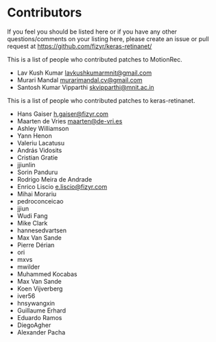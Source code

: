 # Contributors

If you feel you should be listed here or if you have any other questions/comments on your listing here,
please create an issue or pull request at https://github.com/fizyr/keras-retinanet/

This is a list of people who contributed patches to MotionRec.

* Lav Kush Kumar lavkushkumarmnit@gmail.com
* Murari Mandal murarimandal.cv@gmail.com
* Santosh Kumar Vipparthi skvipparthi@mnit.ac.in

This is a list of people who contributed patches to keras-retinanet.

* Hans Gaiser <h.gaiser@fizyr.com>
* Maarten de Vries <maarten@de-vri.es>
* Ashley Williamson
* Yann Henon
* Valeriu Lacatusu
* András Vidosits
* Cristian Gratie
* jjiunlin
* Sorin Panduru
* Rodrigo Meira de Andrade
* Enrico Liscio <e.liscio@fizyr.com>
* Mihai Morariu
* pedroconceicao
* jjiun
* Wudi Fang
* Mike Clark
* hannesedvartsen
* Max Van Sande
* Pierre Dérian
* ori
* mxvs
* mwilder
* Muhammed Kocabas
* Max Van Sande
* Koen Vijverberg
* iver56
* hnsywangxin
* Guillaume Erhard
* Eduardo Ramos
* DiegoAgher
* Alexander Pacha
